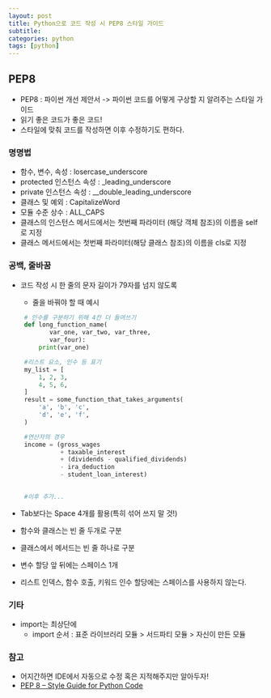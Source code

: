 ```yaml
---
layout: post
title: Python으로 코드 작성 시 PEP8 스타일 가이드
subtitle: 
categories: python
tags: [python]
---
```



## PEP8

 - PEP8 : 파이썬 개선 제안서 -> 파이썬 코드를 어떻게 구상할 지 알려주는 스타일 가이드
 - 읽기 좋은 코드가 좋은 코드!
 - 스타일에 맞춰 코드를 작성하면 이후 수정하기도 편하다.


### 명명법

 - 함수, 변수, 속성 : losercase_underscore
 - protected 인스턴스 속성 : _leading_underscore
 - private 인스턴스 속성 : __double_leading_underscore
 - 클래스 및 예외 : CapitalizeWord
 - 모듈 수준 상수 : ALL_CAPS
 - 클래스의 인스턴스 메서드에서는 첫번째 파라미터 (해당 객체 참조)의 이름을 self로 지정
 - 클래스 메서드에서는 첫번째 파라미터(해당 클래스 참조)의 이름을 cls로 지정


### 공백, 줄바꿈

 - 코드 작성 시 한 줄의 문자 길이가 79자를 넘지 않도록
   - 줄을 바꿔야 할 때 예시

   ```python
    # 인수를 구분하기 위해 4칸 더 들여쓰기
    def long_function_name(
           var_one, var_two, var_three,
           var_four):
        print(var_one)

    #리스트 요소, 인수 등 표기
    my_list = [
        1, 2, 3,
        4, 5, 6,
    ]
    result = some_function_that_takes_arguments(
        'a', 'b', 'c',
        'd', 'e', 'f',
    )

    #연산자의 경우
    income = (gross_wages
              + taxable_interest
              + (dividends - qualified_dividends)
              - ira_deduction
              - student_loan_interest)

    
    #이후 추가...  
   ```

 - Tab보다는 Space 4개를 활용(특히 섞어 쓰지 말 것!)
 - 함수와 클래스는 빈 줄 두개로 구분
 - 클래스에서 메서드는 빈 줄 하나로 구분
 - 변수 할당 앞 뒤에는 스페이스 1개
 - 리스트 인덱스, 함수 호출, 키워드 인수 할당에는 스페이스를 사용하지 않는다.


### 기타
 - import는 최상단에
   - import 순서 : 표준 라이브러리 모듈 > 서드파티 모듈 > 자신이 만든 모듈


### 참고
 - 어지간하면 IDE에서 자동으로 수정 혹은 지적해주지만 알아두자!
 - [PEP 8 – Style Guide for Python Code]
 
 
 
 
 
 
 [PEP 8 – Style Guide for Python Code]: (https://peps.python.org/pep-0008/)